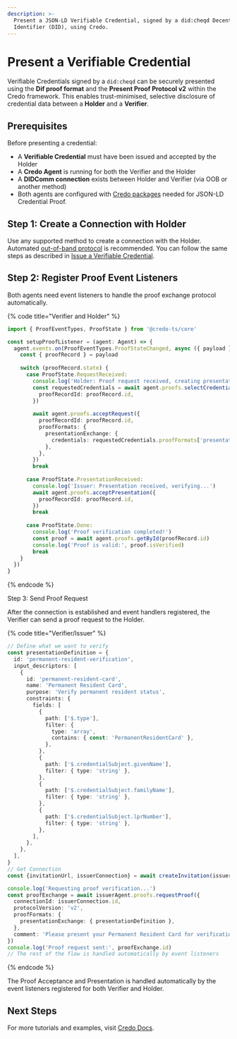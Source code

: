 ```yaml
---
description: >-
  Present a JSON-LD Verifiable Credential, signed by a did:cheqd Decentralized
  Identifier (DID), using Credo.
---
```


# Present a Verifiable Credential

Verifiable Credentials signed by a `did:cheqd` can be securely presented using the **Dif proof format** and the **Present Proof Protocol v2** within the Credo framework. This enables trust-minimised, selective disclosure of credential data between a **Holder** and a **Verifier**.

## Prerequisites <a href="#prerequisites" id="prerequisites"></a>

Before presenting a credential:

* A **Verifiable Credential** must have been issued and accepted by the Holder
* A **Credo Agent** is running for both the Verifier and the Holder
* A **DIDComm connection** exists between Holder and Verifier (via OOB or another method)
* Both agents are configured with [Credo packages](issue-credential.md#step-2-set-up-the-issuer-agent) needed for JSON-LD Credential Proof.

## Step 1: Create a Connection with Holder

Use any supported method to create a connection with the Holder. Automated [out-of-band protocol](https://identity.foundation/didcomm-messaging/spec/#out-of-band-messages) is recommended. You can follow the same steps as described in [Issue a Verifiable Credential](issue-credential.md#step-5-create-connection-between-issuer-and-holder).

## Step 2: Register Proof Event Listeners

Both agents need event listeners to handle the proof exchange protocol automatically.

{% code title="Verifier and Holder" %}
```typescript
import { ProofEventTypes, ProofState } from '@credo-ts/core'

const setupProofListener = (agent: Agent) => {
  agent.events.on(ProofEventTypes.ProofStateChanged, async ({ payload }) => {
    const { proofRecord } = payload
    
    switch (proofRecord.state) {
      case ProofState.RequestReceived:
        console.log('Holder: Proof request received, creating presentation...')
        const requestedCredentials = await agent.proofs.selectCredentialsForRequest({
          proofRecordId: proofRecord.id,
        })
        
        await agent.proofs.acceptRequest({
          proofRecordId: proofRecord.id,
          proofFormats: {
            presentationExchange: {
              credentials: requestedCredentials.proofFormats['presentation-exchange']?.credentials || {},
            },
          },
        })
        break
        
      case ProofState.PresentationReceived:
        console.log('Issuer: Presentation received, verifying...')
        await agent.proofs.acceptPresentation({
          proofRecordId: proofRecord.id,
        })
        break
        
      case ProofState.Done:
        console.log('Proof verification completed!')
        const proof = await agent.proofs.getById(proofRecord.id)
        console.log('Proof is valid:', proof.isVerified)
        break
    }
  })
}
```
{% endcode %}

Step 3: Send Proof Request

After the connection is established and event handlers registered, the Verifier can send a proof request to the Holder.

{% code title="Verifier/Issuer" %}
```typescript
// Define what we want to verify
const presentationDefinition = {
  id: 'permanent-resident-verification',
  input_descriptors: [
    {
      id: 'permanent-resident-card',
      name: 'Permanent Resident Card',
      purpose: 'Verify permanent resident status',
      constraints: {
        fields: [
          {
            path: ['$.type'],
            filter: {
              type: 'array',
              contains: { const: 'PermanentResidentCard' },
            },
          },
          {
            path: ['$.credentialSubject.givenName'],
            filter: { type: 'string' },
          },
          {
            path: ['$.credentialSubject.familyName'],
            filter: { type: 'string' },
          },
          {
            path: ['$.credentialSubject.lprNumber'],
            filter: { type: 'string' },
          },
        ],
      },
    },
  ],
}
// Get Connection
const {invitationUrl, issuerConnection} = await createInvitation(issuerAgent)

console.log('Requesting proof verification...')
const proofExchange = await issuerAgent.proofs.requestProof({
  connectionId: issuerConnection.id,
  protocolVersion: 'v2',
  proofFormats: {
    presentationExchange: { presentationDefinition },
  },
  comment: 'Please present your Permanent Resident Card for verification',
})
console.log('Proof request sent:', proofExchange.id)
// The rest of the flow is handled automatically by event listeners
```
{% endcode %}

The Proof Acceptance and Presentation is handled automatically by the event listeners registered for both Verifier and Holder.

## Next Steps <a href="#next-steps" id="next-steps"></a>

For more tutorials and examples, visit [Credo Docs](https://credo.js.org/guides).
